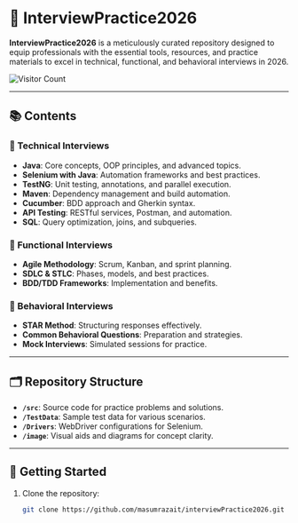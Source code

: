 # 🚀 InterviewPractice2026

**InterviewPractice2026** is a meticulously curated repository designed to equip professionals with the essential tools, resources, and practice materials to excel in technical, functional, and behavioral interviews in 2026.

![Visitor Count](https://visitor-badge.laobi.icu/badge?page_id=masumrazait.interviewPractice2026)

---

## 📚 Contents

### 🔧 Technical Interviews
- **Java**: Core concepts, OOP principles, and advanced topics.
- **Selenium with Java**: Automation frameworks and best practices.
- **TestNG**: Unit testing, annotations, and parallel execution.
- **Maven**: Dependency management and build automation.
- **Cucumber**: BDD approach and Gherkin syntax.
- **API Testing**: RESTful services, Postman, and automation.
- **SQL**: Query optimization, joins, and subqueries.

### 🧠 Functional Interviews
- **Agile Methodology**: Scrum, Kanban, and sprint planning.
- **SDLC & STLC**: Phases, models, and best practices.
- **BDD/TDD Frameworks**: Implementation and benefits.

### 💬 Behavioral Interviews
- **STAR Method**: Structuring responses effectively.
- **Common Behavioral Questions**: Preparation and strategies.
- **Mock Interviews**: Simulated sessions for practice.

---

## 🗂 Repository Structure

- **`/src`**: Source code for practice problems and solutions.
- **`/TestData`**: Sample test data for various scenarios.
- **`/Drivers`**: WebDriver configurations for Selenium.
- **`/image`**: Visual aids and diagrams for concept clarity.

---

## 🚀 Getting Started

1. Clone the repository:

   ```bash
   git clone https://github.com/masumrazait/interviewPractice2026.git
